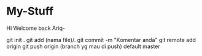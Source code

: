 # My-Stuff

Hi Welcome back Ariq-

git init .
git add (nama file)/.
git commit -m "Komentar anda"
git remote add origin 
git push origin (branch yg mau di push) default master
